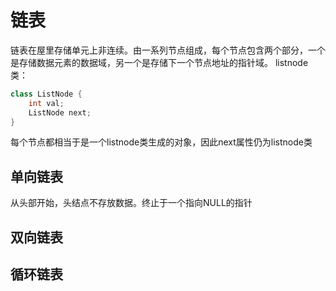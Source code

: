 # 链表
链表在屋里存储单元上非连续。由一系列节点组成，每个节点包含两个部分，一个是存储数据元素的数据域，另一个是存储下一个节点地址的指针域。
listnode类：
```java
class ListNode {
	int val;
	ListNode next;
}
```
每个节点都相当于是一个listnode类生成的对象，因此next属性仍为listnode类

## 单向链表
从头部开始，头结点不存放数据。终止于一个指向NULL的指针
## 双向链表

## 循环链表
